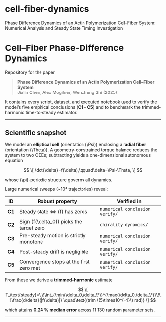 # cell-fiber-dynamics
Phase Difference Dynamics of an Actin Polymerization Cell–Fiber System: Numerical Analysis and Steady State Timing Investigation

# Cell–Fiber Phase-Difference Dynamics

Repository for the paper

> **Phase Difference Dynamics of an Actin Polymerization Cell–Fiber System**  
> Jialin Chen, Alex Mogilner, Wenzheng Shi (2025)

It contains every script, dataset, and executed notebook used to verify
the model’s five empirical conclusions (**C1 – C5**) and to benchmark the
trimmed-harmonic time-to-steady estimator.

---

## Scientific snapshot

We model an **elliptical cell** (orientation \(\Psi\)) enclosing a **radial
fiber** (orientation \(\Theta\)).  A geometry-constrained torque balance
reduces the system to two ODEs; subtracting yields a one-dimensional
autonomous equation

$$
\[
\dot{\delta}=f(\delta),\qquad\delta=\Psi-\Theta,
\]
$$

whose \(\pi\)-periodic structure governs all dynamics.

Large numerical sweeps (~10⁴ trajectories) reveal:

| ID | Robust property | Verified in |
|----|-----------------|-------------|
| **C1** | Steady state ⇔ \(f\) has zeros | `numerical conclusion verify/` |
| **C2** | Sign \(f(\delta_0)\) picks the target zero | `chirality dynamics/` |
| **C3** | Pre-steady motion is strictly monotone | `numerical conclusion verify/` |
| **C4** | Post-steady drift is negligible | `numerical conclusion verify/` |
| **C5** | Convergence stops at the first zero met | `numerical conclusion verify/` |

From these we derive a **trimmed-harmonic** estimate

$$
\[
T_\text{steady}=\!\!\int_{\min(\delta_0,\delta_\*)}^{\max(\delta_0,\delta_\*)}\!\!\frac{d\delta}{|f(\delta)|}
\quad\text{(trim \(5\times10^{-4}\) rad)}
\]
$$

which attains **0.24 % median error** across 11 130 random parameter sets.

---

